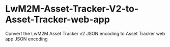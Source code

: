 # LwM2M-Asset-Tracker-V2-to-Asset-Tracker-web-app
Convert the LwM2M Asset Tracker v2 JSON encoding to Asset Tracker web app JSON encoding
